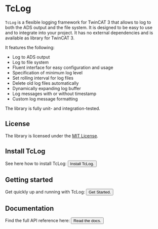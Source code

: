 # TcLog
`TcLog` is a flexible logging framework for TwinCAT 3 that allows to log to both the ADS output and the file system. It is designed to be easy to use and to integrate into your project. It has no external dependencies and is available as library for TwinCAT 3.

It features the following:
- Log to ADS output
- Log to file system
- Fluent interface for easy configuration and usage
- Specification of minimum log level
- Set rolling interval for log files
- Delete old log files automatically
- Dynamically expanding log buffer
- Log messages with or without timestamp
- Custom log message formatting

The library is fully unit- and integration-tested.

## License
The library is licensed under the [MIT License](../LICENSE).

## Install TcLog
See here how to install TcLog:
<button onClick="location.href='userguide/installation.html'" type="button">Install TcLog.</button>

## Getting started
Get quickly up and running with TcLog:
<button onClick="location.href='userguide/getStarted.html'" type="button">Get Started.</button>

## Documentation
Find the full API reference here:
<button onClick="location.href='reference/TcLog/Constants.html'" type="button">Read the docs.</button>